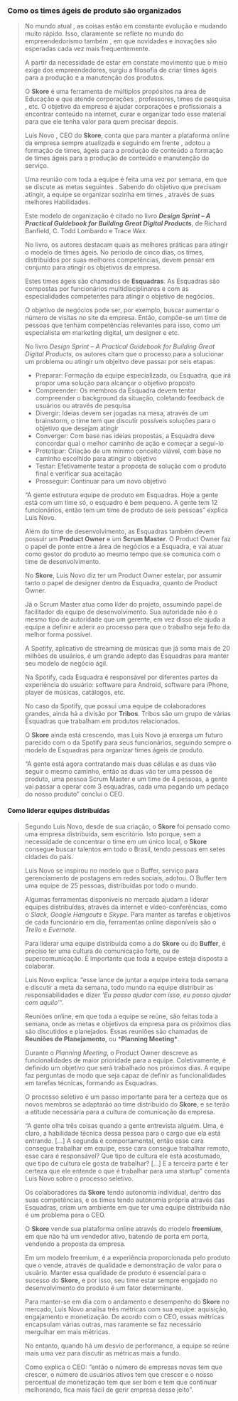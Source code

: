### **Como os times ágeis de produto são organizados**

> No mundo atual , as coisas estão em constante evolução e mudando muito rápido. Isso, claramente se reflete no mundo do empreendedorismo também , em que novidades e inovações são esperadas cada vez mais frequentemente.
>
> A partir da necessidade de estar em constate movimento que o meio exige dos empreendedores, surgiu a filosofia de criar times ágeis para a produção e a manutenção dos produtos.
>
> O **Skore** é uma  ferramenta de múltiplos propósitos na área de Educação e que atende corporações , professores, times de pesquisa , etc. O objetivo da empresa é ajudar corporações e profissionais a encontrar conteúdo na internet, curar e organizar todo esse material para que ele tenha valor para quem precisar depois.
>
> Luís Novo , CEO do **Skore**, conta que para manter a plataforma online da empresa sempre atualizada e seguindo em frente , adotou a formação de times, ágeis para a produção de conteúdo a formação de times ágeis para a produção de conteúdo e manutenção do serviço.
>
> Uma reunião com toda a equipe é feita uma vez por semana, em que se discute as metas seguintes . Sabendo do objetivo que precisam atingir, a equipe se organizar sozinha em times , através de suas melhores Habilidades.
>
> Este modelo de organização é citado no livro ***Design Sprint – A Practical Guidebook for Building Great Digital Products***, de Richard Banfield, C. Todd Lombardo e Trace Wax.
>
> No livro, os autores destacam quais as melhores práticas para atingir o modelo de times ágeis. No período de cinco dias, os times, distribuídos por suas melhores competências, devem pensar em conjunto para atingir os objetivos da empresa.
>
> Estes times ágeis são chamados de **Esquadras**. As Esquadras são compostas por funcionários multidisciplinares e com as especialidades competentes para atingir o objetivo de negócios.
>
> O objetivo de negócios pode ser, por exemplo, buscar aumentar o número de visitas no site da empresa. Então, compõe-se um time de pessoas que tenham competências relevantes para isso, como um especialista em marketing digital, um designer e etc.
>
> No livro *Design Sprint – A Practical Guidebook for Building Great Digital Products*, os autores citam que o processo para a solucionar um problema ou atingir um objeitvo deve passar por seis etapas:
>
> - Preparar: Formação da equipe especializada, ou Esquadra, que irá propor uma solução para alcançar o objetivo proposto
> - Compreender: Os membros da Esquadra devem tentar compreender o background da situação, coletando feedback de usuários ou através de pesquisa
> - Divergir: Ideias devem ser jogadas na mesa, através de um brainstorm, o time tem que discutir possíveis soluções para o objetivo que desejam atingir
> - Converger: Com base nas ideias propostas, a Esquadra deve concordar qual o melhor caminho de ação e começar a segui-lo
> - Prototipar: Criação de um mínimo conceito viável, com base no caminho escolhido para atingir o objetivo
> - Testar: Efetivamente testar a proposta de solução com o produto final e verificar sua aceitação
> - Prosseguir: Continuar para um novo objetivo
>
> “A gente estrutura equipe de produto em Esquadras. Hoje a gente está com um time só, o esquadro é bem pequeno. A gente tem 12 funcionários, então tem um time de produto de seis pessoas” explica Luis Novo.
>
> Além do time de desenvolvimento, as Esquadras também devem possuir um **Product Owner** e um **Scrum Master**. O Product Owner faz o papel de ponte entre a área de negócios e a Esquadra, e vai atuar como gestor do produto ao mesmo tempo que se comunica com o time de desenvolvimento.
>
> No **Skore**, Luis Novo diz ter um Product Owner estelar, por  assumir tanto o papel de designer dentro da Esquadra, quanto de Product Owner.
>
> Já o Scrum Master atua como líder do projeto, assumindo papel de facilitador da equipe de desenvolvimento. Sua autoridade não é o mesmo tipo de autoridade que um gerente, em vez disso ele ajuda a equipe a definir e aderir ao processo para que o trabalho seja feito da melhor forma possível.
>
> A Spotify, aplicativo de streaming de músicas que já soma mais de 20 milhões de usuários, é um grande adepto das Esquadras para manter seu modelo de negócio ágil.
>
> Na Spotify, cada Esquadra é responsável por diferentes partes da experiência do usuário: software para Android, software para iPhone, player de músicas, catálogos, etc.
>
> No caso da Spotify, que possui uma equipe de colaboradores grandes, ainda há a divisão por **Tribos**. Tribos são um grupo de várias Esquadras que trabalham em produtos relacionados.
>
> O **Skore** ainda está crescendo, mas Luis Novo já enxerga um futuro parecido com o da Spotify para seus funcionários, seguindo sempre o modelo de Esquadras para organizar times ágeis de produto.
>
> “A gente está agora contratando mais duas células e as duas vão seguir o mesmo caminho, então as duas vão ter uma pessoa de produto, uma pessoa Scrum Master e um time de 4 pessoas, a gente vai passar a operar com 3 esquadras, cada uma pegando um pedaço do nosso produto” conclui o CEO.

#### **Como liderar equipes distribuídas**

> Segundo Luis Novo, desde de sua criação, o **Skore** foi pensado como uma empresa distribuída, sem escritório. Isto porque, sem a necessidade de concentrar o time em um único local, o **Skore** consegue buscar talentos em todo o Brasil, tendo pessoas em setes cidades do país.
>
> Luis Novo se inspirou no modelo que o Buffer, serviço para gerenciamento de postagens em redes sociais, adotou. O Buffer tem uma equipe de 25 pessoas, distribuídas por todo o mundo.
>
> Algumas ferramentas disponíveis no mercado ajudam a liderar equipes distribuídas, através da internet e vídeo-conferências, como o *Slack, Google Hangouts* e *Skype.* Para manter as tarefas e objetivos de cada funcionário em dia, ferramentas online disponíveis são o *Trello* e *Evernote*.
>
> Para liderar uma equipe distribuída como a do **Skore** ou do **Buffer**, é preciso ter uma cultura de comunicação forte, ou de supercomunicação. É importante que toda a equipe esteja disposta a colaborar.
>
> Luis Novo explica: “esse lance de juntar a equipe inteira toda semana e discutir a meta da semana, todo mundo na equipe distribuir as responsabilidades e dizer *‘Eu posso ajudar com isso, eu posso ajudar com aquilo’*”.
>
> Reuniões online, em que toda a equipe se reúne, são feitas toda a semana, onde as metas e objetivos da empresa para os próximos dias são discutidos e planejados. Essas reuniões são chamadas de **Reuniões de Planejamento**, ou ***Planning Meeting\***.
>
> Durante o *Planning Meeting*, o Product Owner descreve as funcionalidades de maior prioridade para a equipe. Coletivamente, é definido um objetivo que será trabalhado nos próximos dias. A equipe faz perguntas de modo que seja capaz de definir as funcionalidades em tarefas técnicas,  formando as Esquadras.
>
> O processo seletivo é um passo importante para ter a certeza que os novos membros se adaptarão ao time distribuído do **Skore**, e se terão a atitude necessária para a cultura de comunicação da empresa.
>
> “A gente olha três coisas quando a gente entrevista alguém. Uma, é claro, a habilidade técnica dessa pessoa para o cargo que ela está entrando. […] A segunda é comportamental, então esse cara consegue trabalhar em equipe, esse cara consegue trabalhar remoto, esse cara é responsável? Que tipo de cultura ele está acostumado, que tipo de cultura ele gosta de trabalhar? […] E a terceira parte é ter certeza que ele entende o que é trabalhar para uma startup” comenta Luis Novo sobre o processo seletivo.
>
> Os colaboradores da **Skore** tendo autonomia individual, dentro das suas competências, e os times tendo autonomia própria através das Esquadras, criam um ambiente em que ter uma equipe distribuída não é um problema para o CEO.
>
> O **Skore** vende sua plataforma online através do modelo **freemium**, em que não há um vendedor ativo, batendo de porta em porta, vendendo a proposta da empresa.
>
> Em um modelo freemium, é a experiência proporcionada pelo produto que o vende, através de qualidade e demonstração de valor para o usuário. Manter essa qualidade de produto é essencial para o sucesso do **Skore,** e por isso, seu time estar sempre engajado no desenvolvimento do produto é um fator determinante.
>
> Para manter-se em dia com o andamento e desempenho do **Skore** no mercado, Luis Novo analisa três métricas com sua equipe: aquisição, engajamento e monetização. De acordo com o CEO, essas métricas encapsulam várias outras, mas raramente se faz necessário mergulhar em mais métricas.
>
> No entanto, quando há um desvio de performance, a equipe se reúne mais uma vez para discutir as métricas mais a fundo.
>
> Como explica o CEO: “então o número de empresas novas tem que crescer, o número de usuários ativos tem que crescer e o nosso percentual de monetização tem que ser bom e tem que continuar melhorando, fica mais fácil de gerir empresa desse jeito”.

